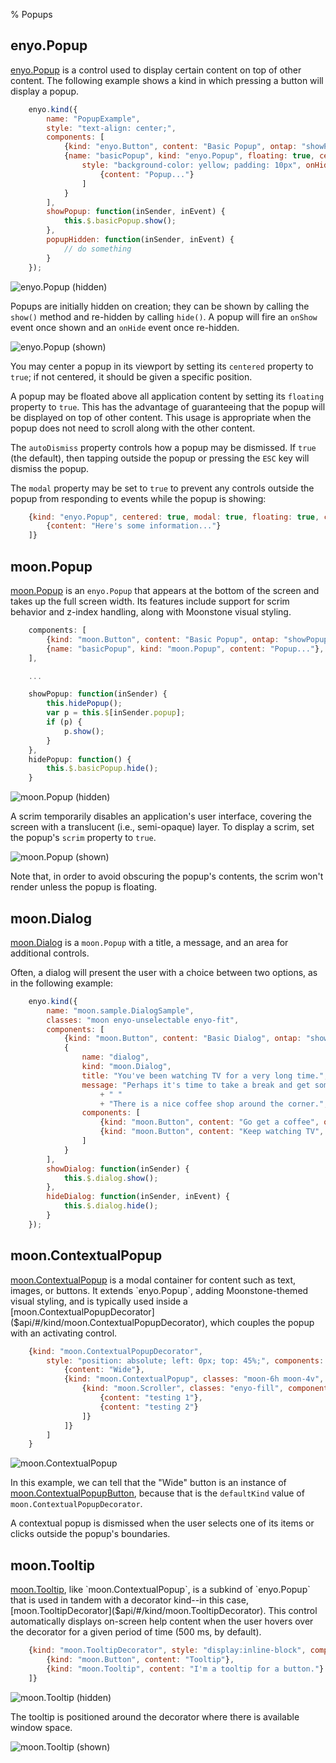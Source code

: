 % Popups

## enyo.Popup

[enyo.Popup]($api/#/kind/enyo.Popup) is a control used to display certain
content on top of other content.  The following example shows a kind in which
pressing a button will display a popup.

```javascript
    enyo.kind({
        name: "PopupExample",
        style: "text-align: center;",
        components: [
            {kind: "enyo.Button", content: "Basic Popup", ontap: "showPopup"},
            {name: "basicPopup", kind: "enyo.Popup", floating: true, centered: true,
                style: "background-color: yellow; padding: 10px", onHide: "popupHidden", components: [
                    {content: "Popup..."}
                ]
            }
        ],
        showPopup: function(inSender, inEvent) {
            this.$.basicPopup.show();
        },
        popupHidden: function(inSender, inEvent) {
            // do something
        }
    });
```

![_enyo.Popup (hidden)_](../../assets/enyo-popup-hidden.png)

Popups are initially hidden on creation; they can be shown by calling the
`show()` method and re-hidden by calling `hide()`.  A popup will fire an
`onShow` event once shown and an `onHide` event once re-hidden. 

![_enyo.Popup (shown)_](../../assets/enyo-popup-shown.png)

You may center a popup in its viewport by setting its `centered` property to
`true`; if not centered, it should be given a specific position.

A popup may be floated above all application content by setting its `floating`
property to `true`.  This has the advantage of guaranteeing that the popup will
be displayed on top of other content.  This usage is appropriate when the popup
does not need to scroll along with the other content.

The `autoDismiss` property controls how a popup may be dismissed. If `true` (the
default), then tapping outside the popup or pressing the `ESC` key will dismiss
the popup.

The `modal` property may be set to `true` to prevent any controls outside the
popup from responding to events while the popup is showing:

```javascript
    {kind: "enyo.Popup", centered: true, modal: true, floating: true, components: [
        {content: "Here's some information..."}
    ]}
```

## moon.Popup

[moon.Popup]($api/#/kind/moon.Popup) is an `enyo.Popup` that appears at the
bottom of the screen and takes up the full screen width.  Its features include
support for scrim behavior and z-index handling, along with Moonstone visual
styling.

```javascript
    components: [
        {kind: "moon.Button", content: "Basic Popup", ontap: "showPopup", popup: "basicPopup"},
        {name: "basicPopup", kind: "moon.Popup", content: "Popup..."},
    ],

    ...

    showPopup: function(inSender) {
        this.hidePopup();
        var p = this.$[inSender.popup];
        if (p) {
            p.show();
        }
    },
    hidePopup: function() {
        this.$.basicPopup.hide();
    }
```

![_moon.Popup (hidden)_](../../assets/popup-hidden.png)

A scrim temporarily disables an application's user interface, covering the
screen with a translucent (i.e., semi-opaque) layer.  To display a scrim, set
the popup's `scrim` property to `true`. 

![_moon.Popup (shown)_](../../assets/popup-shown.png)

Note that, in order to avoid obscuring the popup's contents, the scrim won't
render unless the popup is floating.

## moon.Dialog

[moon.Dialog]($api/#/kind/moon.Dialog) is a `moon.Popup` with a title, a
message, and an area for additional controls.

Often, a dialog will present the user with a choice between two options, as in
the following example:

```javascript
    enyo.kind({
        name: "moon.sample.DialogSample",
        classes: "moon enyo-unselectable enyo-fit",
        components: [
            {kind: "moon.Button", content: "Basic Dialog", ontap: "showDialog"},
            {
                name: "dialog",
                kind: "moon.Dialog",
                title: "You've been watching TV for a very long time.",
                message: "Perhaps it's time to take a break and get some fresh air."
                    + " "
                    + "There is a nice coffee shop around the corner.",
                components: [
                    {kind: "moon.Button", content: "Go get a coffee", ontap: "hideDialog"},
                    {kind: "moon.Button", content: "Keep watching TV", ontap: "hideDialog"}
                ]
            }
        ],
        showDialog: function(inSender) {
            this.$.dialog.show();
        },
        hideDialog: function(inSender, inEvent) {
            this.$.dialog.hide();
        }
    });
```

## moon.ContextualPopup

[moon.ContextualPopup]($api/#/kind/moon.ContextualPopup) is a modal container
for content such as text, images, or buttons.  It extends `enyo.Popup`, adding
Moonstone-themed visual styling, and is typically used inside a
[moon.ContextualPopupDecorator]($api/#/kind/moon.ContextualPopupDecorator),
which couples the popup with an activating control.

```javascript
    {kind: "moon.ContextualPopupDecorator",
        style: "position: absolute; left: 0px; top: 45%;", components: [
            {content: "Wide"},
            {kind: "moon.ContextualPopup", classes: "moon-6h moon-4v", components: [
                {kind: "moon.Scroller", classes: "enyo-fill", components: [
                    {content: "testing 1"},
                    {content: "testing 2"}
                ]}
            ]}
        ]
    }
```

![_moon.ContextualPopup_](../../assets/contextual-popup-shown.png)

In this example, we can tell that the "Wide" button is an instance of
[moon.ContextualPopupButton]($api/#/kind/moon.ContextualPopupButton), because
that is the `defaultKind` value of `moon.ContextualPopupDecorator`.

A contextual popup is dismissed when the user selects one of its items or clicks
outside the popup's boundaries.

## moon.Tooltip

[moon.Tooltip]($api/#/kind/moon.Tooltip), like `moon.ContextualPopup`, is a
subkind of `enyo.Popup` that is used in tandem with a decorator kind--in this
case, [moon.TooltipDecorator]($api/#/kind/moon.TooltipDecorator).  This control
automatically displays on-screen help content when the user hovers over the
decorator for a given period of time (500 ms, by default).

```javascript
    {kind: "moon.TooltipDecorator", style: "display:inline-block", components: [
        {kind: "moon.Button", content: "Tooltip"},
        {kind: "moon.Tooltip", content: "I'm a tooltip for a button."}
    ]}
```

![_moon.Tooltip_ (hidden)](../../assets/tooltip-hidden.png)

The tooltip is positioned around the decorator where there is available window
space.

![_moon.Tooltip_ (shown)](../../assets/tooltip-shown.png)
